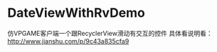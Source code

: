 # DateViewWithRvDemo
仿VPGAME客户端一个跟RecyclerView滑动有交互的控件
具体看说明看：http://www.jianshu.com/p/9c43a835cfa9


